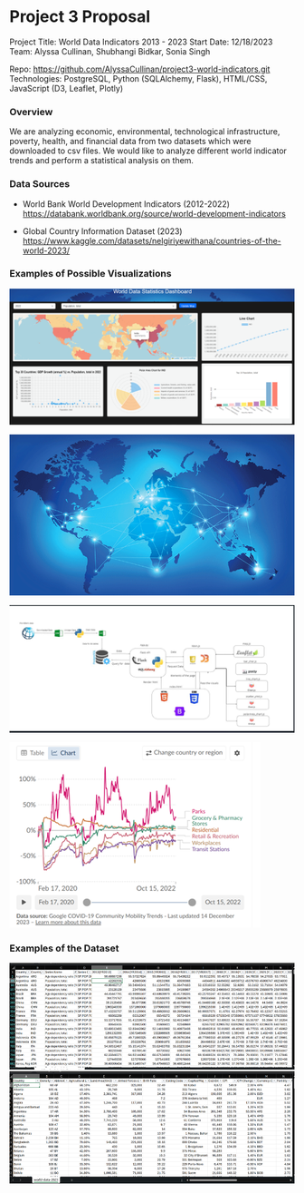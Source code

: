 # Project 3 Proposal

Project Title: World Data Indicators 2013 - 2023
Start Date: 12/18/2023
Team: Alyssa Cullinan, Shubhangi Bidkar, Sonia Singh

Repo: https://github.com/AlyssaCullinan/project3-world-indicators.git
Technologies: PostgreSQL, Python (SQLAlchemy, Flask), HTML/CSS, JavaScript (D3, Leaflet, Plotly)

### Overview

We are analyzing economic, environmental, technological infrastructure, poverty, health, and financial data from two datasets which were downloaded to csv files. We would like to analyze different world indicator trends and perform a statistical analysis on them. 

### Data Sources
* World Bank World Development Indicators (2012-2022) 
https://databank.worldbank.org/source/world-development-indicators

* Global Country Information Dataset (2023)
https://www.kaggle.com/datasets/nelgiriyewithana/countries-of-the-world-2023/

### Examples of Possible Visualizations
![Alt text](image.png)

![Alt text](image-1.png)

![Alt text](image-2.png)

![Alt text](image-3.png)

### Examples of the Dataset
![Alt text](image-4.png)
![Alt text](image-5.png)